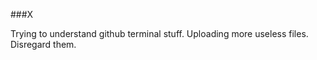 ###X

Trying to understand github terminal stuff. Uploading more useless files.
Disregard them.

###
